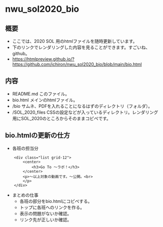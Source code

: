 # nwu_sol2020_bio
## 概要
- ここでは、2020 SOL 用のhtmlファイルを随時更新しています。
- 下のリンクでレンダリングした内容を見ることができます。すごいね、github。
- https://htmlpreview.github.io/?https://github.com/ichiron/nwu_sol2020_bio/blob/main/bio.html

## 内容
- README.md このファイル。
- bio.html メインのhtmlファイル。
- /bio サムネ、PDFを入れることになるはずのディレクトリ（フォルダ）。
- /SOL_2020_files CSSの設定などが入っているディレクトリ。レンダリング用にSOL_2020のところからそのままコピペです。

## bio.htmlの更新の仕方
- 各班の担当分
```
    <div class="list grid-12">
        <center>
            <h3>Go To 〜ラボ！</h3>
        </center>
        <p>〜以上対象の動画です。〜公開。<br>
        </p>
    </div>
```
- まとめの仕事
  - 各班の部分をbio.htmlにコピペする。
  - トップに各班へのリンクを作る。
  - 表示の問題がないか確認。
  - リンク先が正しいか確認。
